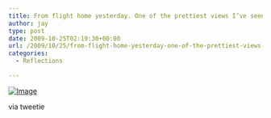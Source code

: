```yaml
---
title: From flight home yesterday. One of the prettiest views I’ve seen out a plane
author: jay
type: post
date: 2009-10-25T02:19:30+00:00
url: /2009/10/25/from-flight-home-yesterday-one-of-the-prettiest-views-ive-seen-out-a-plane/
categories:
  - Reflections

---
```

[![Image][1]][2]

via tweetie

 [1]: http://sysadminrambles.files.wordpress.com/2009/10/image-scaled10002.jpg?w=225
 [2]: http://sysadminrambles.files.wordpress.com/2009/10/image-scaled10002.jpg